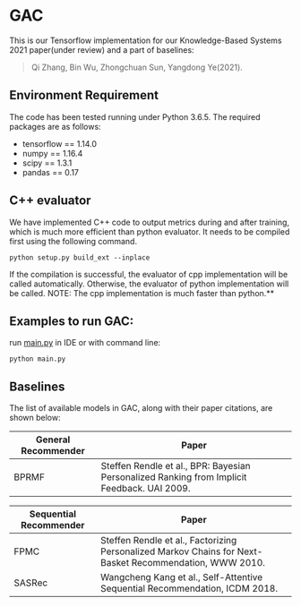 # GAC
This is our Tensorflow implementation for our Knowledge-Based Systems 2021 paper(under review) and a part of baselines:

>Qi Zhang, Bin Wu, Zhongchuan Sun, Yangdong Ye(2021).

## Environment Requirement
The code has been tested running under Python 3.6.5. The required packages are as follows:
* tensorflow == 1.14.0
* numpy == 1.16.4
* scipy == 1.3.1
* pandas == 0.17

## C++ evaluator
We have implemented C++ code to output metrics during and after training, which is much more efficient than python evaluator. It needs to be compiled first using the following command. 
```
python setup.py build_ext --inplace
```
If the compilation is successful, the evaluator of cpp implementation will be called automatically.
Otherwise, the evaluator of python implementation will be called.
NOTE: The cpp implementation is much faster than python.**

## Examples to run GAC:
run [main.py](./main.py) in IDE or with command line:
```
python main.py
```

## Baselines
The list of available models in GAC, along with their paper citations, are shown below:

| General Recommender | Paper                                                                                                         |
|---------------------|---------------------------------------------------------------------------------------------------------------|
| BPRMF               | Steffen Rendle et al., BPR: Bayesian Personalized Ranking from Implicit Feedback. UAI 2009.                   |

| Sequential Recommender | Paper                                                                                                      |
|------------------------|------------------------------------------------------------------------------------------------------------|
| FPMC                   | Steffen Rendle et al., Factorizing Personalized Markov Chains for Next-Basket Recommendation, WWW 2010.    |
| SASRec                 | Wangcheng Kang et al., Self-Attentive Sequential Recommendation, ICDM 2018.                                |
